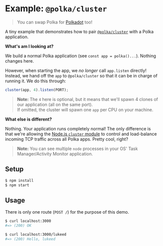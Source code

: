 # Example: `@polka/cluster`

> You can swap Polka for [Polkadot](https://github.com/lukeed/polkadot) too!

A tiny example that demonstrates how to pair [`@polka/cluster`](https://github.com/lukeed/polka/tree/next/packages/cluster) with a Polka application.

**What's am I looking at?**

We build a normal Polka application (see `const app = polka()...`). Nothing changes here.

However, when starting the app, we _no longer_ call `app.listen` directly! Instead, we hand off the `app` to `@polka/cluster` so that it can be in charge of running it. We do this through:

```js
cluster(app, 4).listen(PORT);
```

> **Note:** The `4` here is optional, but it means that we'll spawn 4 clones of our application (all on the same port).<br>
If omitted, the cluster will spawn one `app` per CPU on your machine.

**What else is different?**

Nothing. Your application runs completely normal! The only difference is that we're allowing the [Node.js `cluster` module](https://nodejs.org/api/cluster.html#cluster_how_it_works) to control and load-balance incoming TCP traffic across all Polka apps. Pretty cool, right?

> **Note:** You can see multiple `node` processes in your OS' Task Manager/Activity Monitor application.


## Setup

```sh
$ npm install
$ npm start
```

## Usage

There is only one route (`POST /`) for the purpose of this demo.

```sh
$ curl localhost:3000
#=> (200) OK

$ curl localhost:3000/lukeed
#=> (200) Hello, lukeed
```
